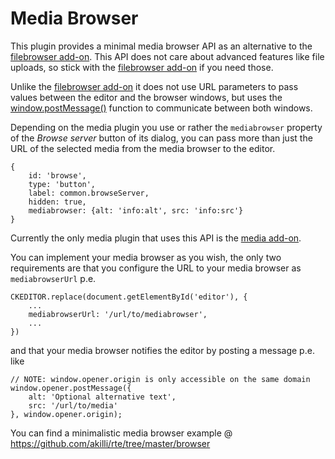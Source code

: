 # Media Browser

This plugin provides a minimal media browser API as an alternative to the [filebrowser add-on](https://ckeditor.com/cke4/addon/filebrowser). This API does not care about advanced features like file uploads, so stick with the [filebrowser add-on](https://ckeditor.com/cke4/addon/filebrowser) if you need those.

Unlike the [filebrowser add-on](https://ckeditor.com/cke4/addon/filebrowser) it does not use URL parameters to pass values between the editor and the browser windows, but uses the [window.postMessage()](https://developer.mozilla.org/en-US/docs/Web/API/Window/postMessage) function to communicate between both windows.

Depending on the media plugin you use or rather the `mediabrowser` property of the _Browse server_ button of its dialog, you can pass more than just the URL of the selected media from the media browser to the editor.

    {
        id: 'browse',
        type: 'button',
        label: common.browseServer,
        hidden: true,
        mediabrowser: {alt: 'info:alt', src: 'info:src'}
    }

Currently the only media plugin that uses this API is the [media add-on](https://ckeditor.com/cke4/addon/media).

You can implement your media browser as you wish, the only two requirements are that you configure the URL to your media browser as `mediabrowserUrl` p.e.

    CKEDITOR.replace(document.getElementById('editor'), {
        ...
        mediabrowserUrl: '/url/to/mediabrowser',
        ...
    })

and that your media browser notifies the editor by posting a message p.e. like

    // NOTE: window.opener.origin is only accessible on the same domain
    window.opener.postMessage({
        alt: 'Optional alternative text',
        src: '/url/to/media'
    }, window.opener.origin);

You can find a minimalistic media browser example @ https://github.com/akilli/rte/tree/master/browser
